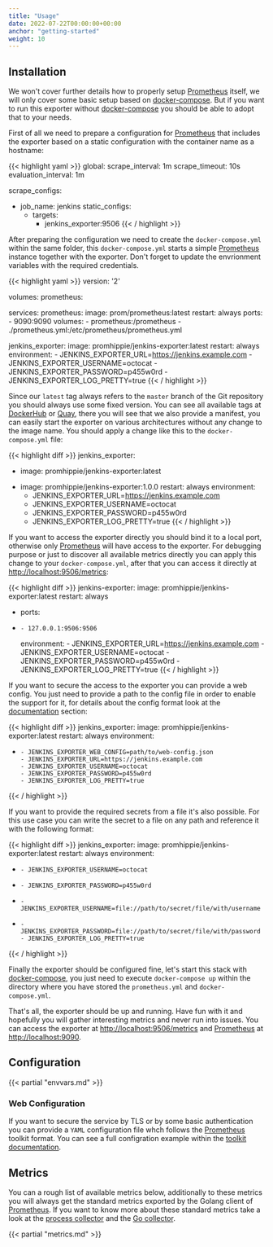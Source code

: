 ```yaml
---
title: "Usage"
date: 2022-07-22T00:00:00+00:00
anchor: "getting-started"
weight: 10
---
```


## Installation

We won't cover further details how to properly setup [Prometheus][prometheus]
itself, we will only cover some basic setup based on [docker-compose][compose].
But if you want to run this exporter without [docker-compose][compose] you
should be able to adopt that to your needs.

First of all we need to prepare a configuration for [Prometheus][prometheus]
that includes the exporter based on a static configuration with the container
name as a hostname:

{{< highlight yaml >}}
global:
  scrape_interval: 1m
  scrape_timeout: 10s
  evaluation_interval: 1m

scrape_configs:
- job_name: jenkins
  static_configs:
  - targets:
    - jenkins_exporter:9506
{{< / highlight >}}

After preparing the configuration we need to create the `docker-compose.yml`
within the same folder, this `docker-compose.yml` starts a simple
[Prometheus][prometheus] instance together with the exporter. Don't forget to
update the envrionment variables with the required credentials.

{{< highlight yaml >}}
version: '2'

volumes:
  prometheus:

services:
  prometheus:
    image: prom/prometheus:latest
    restart: always
    ports:
      - 9090:9090
    volumes:
      - prometheus:/prometheus
      - ./prometheus.yml:/etc/prometheus/prometheus.yml

  jenkins_exporter:
    image: promhippie/jenkins-exporter:latest
    restart: always
    environment:
      - JENKINS_EXPORTER_URL=https://jenkins.example.com
      - JENKINS_EXPORTER_USERNAME=octocat
      - JENKINS_EXPORTER_PASSWORD=p455w0rd
      - JENKINS_EXPORTER_LOG_PRETTY=true
{{< / highlight >}}

Since our `latest` tag always refers to the `master` branch of the Git
repository you should always use some fixed version. You can see all available
tags at [DockerHub][dockerhub] or [Quay][quayio], there you will see that we
also provide a manifest, you can easily start the exporter on various
architectures without any change to the image name. You should apply a change
like this to the `docker-compose.yml` file:

{{< highlight diff >}}
  jenkins_exporter:
-   image: promhippie/jenkins-exporter:latest
+   image: promhippie/jenkins-exporter:1.0.0
    restart: always
    environment:
      - JENKINS_EXPORTER_URL=https://jenkins.example.com
      - JENKINS_EXPORTER_USERNAME=octocat
      - JENKINS_EXPORTER_PASSWORD=p455w0rd
      - JENKINS_EXPORTER_LOG_PRETTY=true
{{< / highlight >}}

If you want to access the exporter directly you should bind it to a local port,
otherwise only [Prometheus][prometheus] will have access to the exporter. For
debugging purpose or just to discover all available metrics directly you can
apply this change to your `docker-compose.yml`, after that you can access it
directly at [http://localhost:9506/metrics](http://localhost:9506/metrics):

{{< highlight diff >}}
  jenkins-exporter:
    image: promhippie/jenkins-exporter:latest
    restart: always
+   ports:
+     - 127.0.0.1:9506:9506
    environment:
      - JENKINS_EXPORTER_URL=https://jenkins.example.com
      - JENKINS_EXPORTER_USERNAME=octocat
      - JENKINS_EXPORTER_PASSWORD=p455w0rd
      - JENKINS_EXPORTER_LOG_PRETTY=true
{{< / highlight >}}

If you want to secure the access to the exporter you can provide a web config.
You just need to provide a path to the config file in order to enable the
support for it, for details about the config format look at the
[documentation](#web-configuration) section:

{{< highlight diff >}}
  jenkins_exporter:
    image: promhippie/jenkins-exporter:latest
    restart: always
    environment:
+     - JENKINS_EXPORTER_WEB_CONFIG=path/to/web-config.json
      - JENKINS_EXPORTER_URL=https://jenkins.example.com
      - JENKINS_EXPORTER_USERNAME=octocat
      - JENKINS_EXPORTER_PASSWORD=p455w0rd
      - JENKINS_EXPORTER_LOG_PRETTY=true
{{< / highlight >}}

If you want to provide the required secrets from a file it's also possible. For
this use case you can write the secret to a file on any path and reference it
with the following format:

{{< highlight diff >}}
  jenkins_exporter:
    image: promhippie/jenkins-exporter:latest
    restart: always
    environment:
-     - JENKINS_EXPORTER_USERNAME=octocat
-     - JENKINS_EXPORTER_PASSWORD=p455w0rd
+     - JENKINS_EXPORTER_USERNAME=file://path/to/secret/file/with/username
+     - JENKINS_EXPORTER_PASSWORD=file://path/to/secret/file/with/password
      - JENKINS_EXPORTER_LOG_PRETTY=true
{{< / highlight >}}

Finally the exporter should be configured fine, let's start this stack with
[docker-compose][compose], you just need to execute `docker-compose up` within
the directory where you have stored the `prometheus.yml` and
`docker-compose.yml`.

That's all, the exporter should be up and running. Have fun with it and
hopefully you will gather interesting metrics and never run into issues. You can
access the exporter at
[http://localhost:9506/metrics](http://localhost:9506/metrics) and
[Prometheus][prometheus] at [http://localhost:9090](http://localhost:9090).

## Configuration

{{< partial "envvars.md" >}}

### Web Configuration

If you want to secure the service by TLS or by some basic authentication you can
provide a `YAML` configuration file whch follows the [Prometheus][prometheus]
toolkit format. You can see a full configration example within the
[toolkit documentation][toolkit].

## Metrics

You can a rough list of available metrics below, additionally to these metrics
you will always get the standard metrics exported by the Golang client of
[Prometheus][prometheus]. If you want to know more about these standard metrics
take a look at the [process collector][proccollector] and the
[Go collector][gocollector].

{{< partial "metrics.md" >}}

[prometheus]: https://prometheus.io
[compose]: https://docs.docker.com/compose/
[dockerhub]: https://hub.docker.com/r/promhippie/jenkins-exporter/tags/
[quayio]: https://quay.io/repository/promhippie/jenkins-exporter?tab=tags
[toolkit]: https://github.com/prometheus/exporter-toolkit/blob/master/docs/web-configuration.md
[proccollector]: https://github.com/prometheus/client_golang/blob/master/prometheus/process_collector.go
[gocollector]: https://github.com/prometheus/client_golang/blob/master/prometheus/go_collector.go

